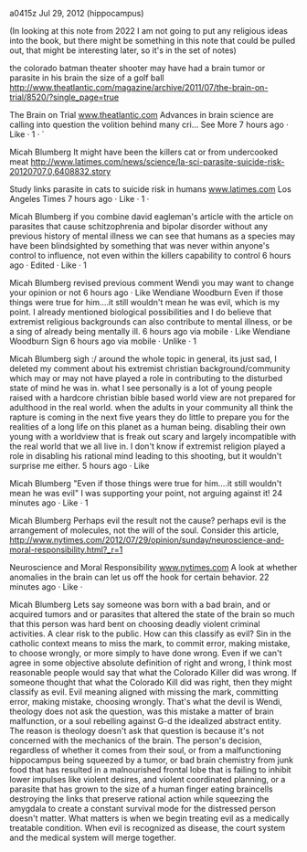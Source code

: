 a0415z
Jul 29, 2012
(hippocampus) 

(In looking at this note from 2022 I am not going to put any religious ideas into the book, but there might be something in this note that could be pulled out, that might be interesting later, so it's in the set of notes)

the colorado batman theater shooter may have had a brain tumor or parasite in his brain the size of a golf ball http://www.theatlantic.com/magazine/archive/2011/07/the-brain-on-trial/8520/?single_page=true

The Brain on Trial
www.theatlantic.com
Advances in brain science are calling into question the volition behind many cri...
See More
7 hours ago · Like · 1 · `

Micah Blumberg It might have been the killers cat or from undercooked meat http://www.latimes.com/news/science/la-sci-parasite-suicide-risk-20120707,0,6408832.story

Study links parasite in cats to suicide risk in humans
www.latimes.com
Los Angeles Times
7 hours ago · Like · 1 · 

Micah Blumberg if you combine david eagleman's article with the article on parasites that cause schitzophrenia and bipolar disorder without any previous history of mental illness we can see that humans as a species may have been blindsighted by something that was never within anyone's control to influence, not even within the killers capability to control
6 hours ago · Edited · Like · 1

Micah Blumberg revised previous comment Wendi you may want to change your opinion or not
6 hours ago · Like
Wendiane Woodburn Even if those things were true for him....it still wouldn't mean he was evil, which is my point. I already mentioned biological possibilities and I do believe that extremist religious backgrounds can also contribute to mental illness, or be a sing of already being mentally ill.
6 hours ago via mobile · Like
Wendiane Woodburn Sign
6 hours ago via mobile · Unlike · 1

Micah Blumberg sigh :/ around the whole topic in general, its just sad, I deleted my comment about his extremist christian background/community which may or may not have played a role in contributing to the disturbed state of mind he was in. what I see personally is a lot of young people raised with a hardcore christian bible based world view are not prepared for adulthood in the real world. when the adults in your community all think the rapture is coming in the next five years they do little to prepare you for the realities of a long life on this planet as a human being. disabling their own young with a worldview that is freak out scary and largely incompatible with the real world that we all live in. I don't know if extremist religion played a role in disabling his rational mind leading to this shooting, but it wouldn't surprise me either.
5 hours ago · Like

Micah Blumberg ‎"Even if those things were true for him....it still wouldn't mean he was evil" I was supporting your point, not arguing against it!
24 minutes ago · Like · 1

Micah Blumberg Perhaps evil the result not the cause? perhaps evil is the arrangement of molecules, not the will of the soul. Consider this article, http://www.nytimes.com/2012/07/29/opinion/sunday/neuroscience-and-moral-responsibility.html?_r=1

Neuroscience and Moral Responsibility
www.nytimes.com
A look at whether anomalies in the brain can let us off the hook for certain behavior.
22 minutes ago · Like · 

Micah Blumberg Lets say someone was born with a bad brain, and or acquired tumors and or parasites that altered the state of the brain so much that this person was hard bent on choosing deadly violent criminal activities. A clear risk to the public. How can this classify as evil? Sin in the catholic context means to miss the mark, to commit error, making mistake, to choose wrongly, or more simply to have done wrong. Even if we can't agree in some objective absolute definition of right and wrong, I think most reasonable people would say that what the Colorado Killer did was wrong. If someone thought that what the Colorado Kill did was right, then they might classify as evil. Evil meaning aligned with missing the mark, committing error, making mistake, choosing wrongly. That's what the devil is Wendi, theology does not ask the question, was this mistake a matter of brain malfunction, or a soul rebelling against G-d the idealized abstract entity. The reason is theology doesn't ask that question is because it's not concerned with the mechanics of the brain. The person's decision, regardless of whether it comes from their soul, or from a malfunctioning hippocampus being squeezed by a tumor, or bad brain chemistry from junk food that has resulted in a malnourished frontal lobe that is failing to inhibit lower impulses like violent desires, and violent coordinated planning, or a parasite that has grown to the size of a human finger eating braincells destroying the links that preserve rational action while squeezing the amygdala to create a constant survival mode for the distressed person doesn't matter. What matters is when we begin treating evil as a medically treatable condition. When evil is recognized as disease, the court system and the medical system will merge together. 
